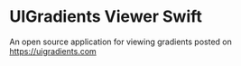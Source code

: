 # UIGradients Viewer Swift
An open source application for viewing gradients posted on https://uigradients.com
